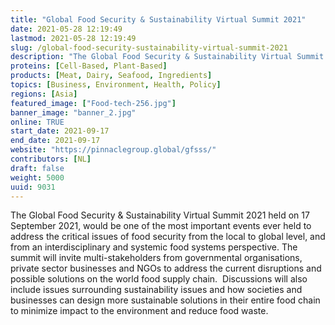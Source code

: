 ```yaml
---
title: "Global Food Security & Sustainability Virtual Summit 2021"
date: 2021-05-28 12:19:49
lastmod: 2021-05-28 12:19:49
slug: /global-food-security-sustainability-virtual-summit-2021
description: "The Global Food Security & Sustainability Virtual Summit 2021 held on 17 September 2021, would be one of the most important events ever held to address the critical issues of food security from the local to global level, and from an interdisciplinary and systemic food systems perspective."
proteins: [Cell-Based, Plant-Based]
products: [Meat, Dairy, Seafood, Ingredients]
topics: [Business, Environment, Health, Policy]
regions: [Asia]
featured_image: ["Food-tech-256.jpg"]
banner_image: "banner_2.jpg"
online: TRUE
start_date: 2021-09-17
end_date: 2021-09-17
website: "https://pinnaclegroup.global/gfsss/"
contributors: [NL]
draft: false
weight: 5000
uuid: 9031
---
```

<p>The Global Food Security & Sustainability Virtual Summit 2021 held on 17 September 2021, would be one of the most important events ever held to address the critical issues of food security from the local to global level, and from an interdisciplinary and systemic food systems perspective. The summit will invite multi-stakeholders from governmental organisations, private sector businesses and NGOs to address the current disruptions and possible solutions on the world food supply chain.  Discussions will also include issues surrounding sustainability issues and how societies and businesses can design more sustainable solutions in their entire food chain to minimize impact to the environment and reduce food waste. </p>
